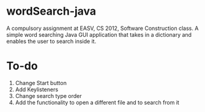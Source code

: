 wordSearch-java
===============

A compulsory assignment at EASV, CS 2012, Software Construction class. A simple word searching Java GUI application that takes in a dictionary and enables the user to search inside it.

To-do
======
1. Change Start button
2. Add Keylisteners
3. Change search type order
4. Add the functionality to open a different file and to search from it
